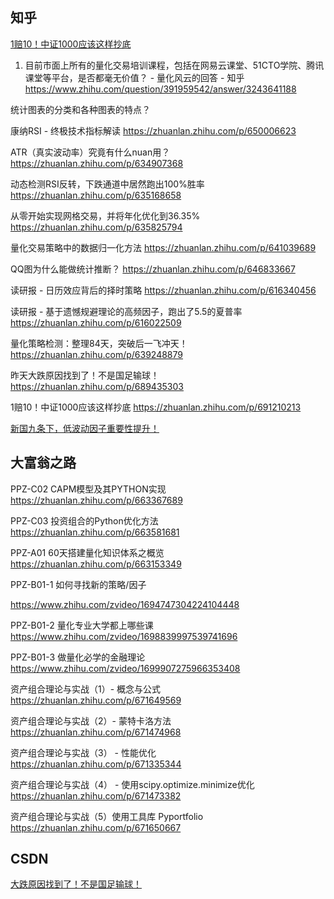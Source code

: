 ## 知乎

[1赔10！中证1000应该这样抄底](https://zhuanlan.zhihu.com/p/691210213)

1. 目前市面上所有的量化交易培训课程，包括在网易云课堂、51CTO学院、腾讯课堂等平台，是否都毫无价值？ - 量化风云的回答 - 知乎
https://www.zhihu.com/question/391959542/answer/3243641188


统计图表的分类和各种图表的特点？

康纳RSI - 终极技术指标解读
https://zhuanlan.zhihu.com/p/650006623

ATR（真实波动率）究竟有什么nuan用？
https://zhuanlan.zhihu.com/p/634907368

动态检测RSI反转，下跌通道中居然跑出100%胜率
https://zhuanlan.zhihu.com/p/635168658

从零开始实现网格交易，并将年化优化到36.35%
https://zhuanlan.zhihu.com/p/635825794

量化交易策略中的数据归一化方法
https://zhuanlan.zhihu.com/p/641039689

QQ图为什么能做统计推断？
https://zhuanlan.zhihu.com/p/646833667

读研报 - 日历效应背后的择时策略
https://zhuanlan.zhihu.com/p/616340456

读研报 - 基于遗憾规避理论的高频因子，跑出了5.5的夏普率
https://zhuanlan.zhihu.com/p/616022509

量化策略检测：整理84天，突破后一飞冲天！
https://zhuanlan.zhihu.com/p/639248879

昨天大跌原因找到了！不是国足输球！
https://zhuanlan.zhihu.com/p/689435303

1赔10！中证1000应该这样抄底
https://zhuanlan.zhihu.com/p/691210213

[新国九条下，低波动因子重要性提升！](https://zhuanlan.zhihu.com/p/693785811)

## 大富翁之路

PPZ-C02 CAPM模型及其PYTHON实现
https://zhuanlan.zhihu.com/p/663367689

PPZ-C03 投资组合的Python优化方法
https://zhuanlan.zhihu.com/p/663581681

PPZ-A01 60天搭建量化知识体系之概览
https://zhuanlan.zhihu.com/p/663153349

PPZ-B01-1 如何寻找新的策略/因子

https://www.zhihu.com/zvideo/1694747304224104448


PPZ-B01-2 量化专业大学都上哪些课
https://www.zhihu.com/zvideo/1698839997539741696

PPZ-B01-3 做量化必学的金融理论
https://www.zhihu.com/zvideo/1699907275966353408

资产组合理论与实战（1）- 概念与公式
https://zhuanlan.zhihu.com/p/671649569

资产组合理论与实战（2）- 蒙特卡洛方法
https://zhuanlan.zhihu.com/p/671474968

资产组合理论与实战（3） - 性能优化
https://zhuanlan.zhihu.com/p/671335344

资产组合理论与实战（4） - 使用scipy.optimize.minimize优化
https://zhuanlan.zhihu.com/p/671473382

资产组合理论与实战（5）使用工具库 Pyportfolio
https://zhuanlan.zhihu.com/p/671650667


## CSDN

[大跌原因找到了！不是国足输球！](https://blog.csdn.net/hbaaron/article/details/137093258)
